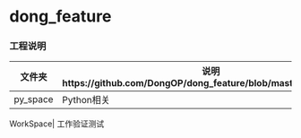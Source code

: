 # dong_feature

### 工程说明

文件夹 | 说明https://github.com/DongOP/dong_feature/blob/master/README.md
------- | -------
py_space| Python相关

WorkSpace| 工作验证测试
